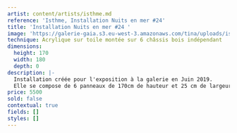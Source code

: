 ```yaml
---
artist: content/artists/isthme.md
reference: 'Isthme, Installation Nuits en mer #24'
title: 'Installation Nuits en mer #24 '
image: 'https://galerie-gaia.s3.eu-west-3.amazonaws.com/tina/uploads/isthme/nuits-en-mer-24-installation.jpg'
technique: Acrylique sur toile montée sur 6 châssis bois indépendant
dimensions:
  height: 170
  width: 180
  depth: 0
description: |-
  Installation créée pour l'exposition à la galerie en Juin 2019.  
  Elle se compose de 6 panneaux de 170cm de hauteur et 25 cm de largeur espacée de 6 cm installés selon le protocole de l'artiste.
price: 5500
sold: false
contextual: true
fields: []
styles: []
---
```


